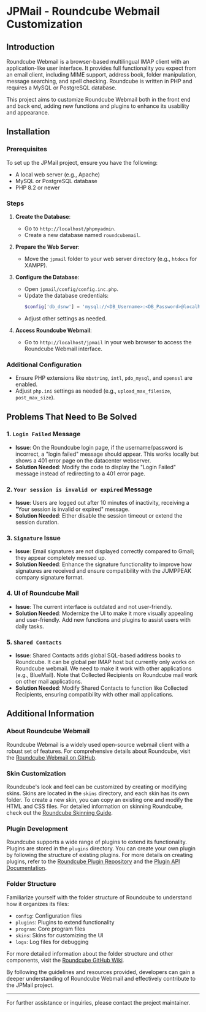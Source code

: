 # JPMail - Roundcube Webmail Customization

## Introduction
Roundcube Webmail is a browser-based multilingual IMAP client with an application-like user interface. It provides full functionality you expect from an email client, including MIME support, address book, folder manipulation, message searching, and spell checking. Roundcube is written in PHP and requires a MySQL or PostgreSQL database.

This project aims to customize Roundcube Webmail both in the front end and back end, adding new functions and plugins to enhance its usability and appearance.

## Installation

### Prerequisites
To set up the JPMail project, ensure you have the following:
- A local web server (e.g., Apache)
- MySQL or PostgreSQL database
- PHP 8.2 or newer

### Steps
1. **Create the Database**:
    - Go to `http://localhost/phpmyadmin`.
    - Create a new database named `roundcubemail`.

2. **Prepare the Web Server**:
    - Move the `jpmail` folder to your web server directory (e.g., `htdocs` for XAMPP).

3. **Configure the Database**:
    - Open `jpmail/config/config.inc.php`.
    - Update the database credentials:
      ```php
      $config['db_dsnw'] = 'mysql://<DB_Username>:<DB_Password>@localhost/roundcubemail';
      ```
    - Adjust other settings as needed.

4. **Access Roundcube Webmail**:
    - Go to `http://localhost/jpmail` in your web browser to access the Roundcube Webmail interface.

### Additional Configuration
- Ensure PHP extensions like `mbstring`, `intl`, `pdo_mysql`, and `openssl` are enabled.
- Adjust `php.ini` settings as needed (e.g., `upload_max_filesize`, `post_max_size`).

## Problems That Need to Be Solved

### 1. `Login Failed` Message
- **Issue**: On the Roundcube login page, if the username/password is incorrect, a "login failed" message should appear. This works locally but shows a 401 error page on the datacenter webserver.
- **Solution Needed**: Modify the code to display the "Login Failed" message instead of redirecting to a 401 error page.

### 2. `Your session is invalid or expired` Message
- **Issue**: Users are logged out after 10 minutes of inactivity, receiving a "Your session is invalid or expired" message.
- **Solution Needed**: Either disable the session timeout or extend the session duration.

### 3. `Signature` Issue
- **Issue**: Email signatures are not displayed correctly compared to Gmail; they appear completely messed up.
- **Solution Needed**: Enhance the signature functionality to improve how signatures are received and ensure compatibility with the JUMPPEAK company signature format.

### 4. UI of Roundcube Mail
- **Issue**: The current interface is outdated and not user-friendly.
- **Solution Needed**: Modernize the UI to make it more visually appealing and user-friendly. Add new functions and plugins to assist users with daily tasks.

### 5. `Shared Contacts`
- **Issue**: Shared Contacts adds global SQL-based address books to Roundcube. It can be global per IMAP host but currently only works on Roundcube webmail. We need to make it work with other applications (e.g., BlueMail). Note that Collected Recipients on Roundcube mail work on other mail applications.
- **Solution Needed**: Modify Shared Contacts to function like Collected Recipients, ensuring compatibility with other mail applications.

## Additional Information

### About Roundcube Webmail
Roundcube Webmail is a widely used open-source webmail client with a robust set of features. For comprehensive details about Roundcube, visit the [Roundcube Webmail on GitHub](https://github.com/roundcube/roundcubemail).

### Skin Customization
Roundcube's look and feel can be customized by creating or modifying skins. Skins are located in the `skins` directory, and each skin has its own folder. To create a new skin, you can copy an existing one and modify the HTML and CSS files. For detailed information on skinning Roundcube, check out the [Roundcube Skinning Guide](https://github.com/roundcube/roundcubemail/wiki/Skins).

### Plugin Development
Roundcube supports a wide range of plugins to extend its functionality. Plugins are stored in the `plugins` directory. You can create your own plugin by following the structure of existing plugins. For more details on creating plugins, refer to the [Roundcube Plugin Repository](https://plugins.roundcube.net/) and the [Plugin API Documentation](https://github.com/roundcube/roundcubemail/wiki/Plugin-API).

### Folder Structure
Familiarize yourself with the folder structure of Roundcube to understand how it organizes its files:
- `config`: Configuration files
- `plugins`: Plugins to extend functionality
- `program`: Core program files
- `skins`: Skins for customizing the UI
- `logs`: Log files for debugging

For more detailed information about the folder structure and other components, visit the [Roundcube GitHub Wiki](https://github.com/roundcube/roundcubemail/wiki).

By following the guidelines and resources provided, developers can gain a deeper understanding of Roundcube Webmail and effectively contribute to the JPMail project.

---

For further assistance or inquiries, please contact the project maintainer.
